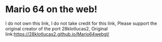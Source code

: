 # Mario 64 on the web!
I do not own this link, I do not take credit for this link,
Please support the original creator of the port 28klotlucas2,
Original link:https://28klotlucas2.github.io/Mario64webgl/

